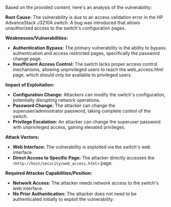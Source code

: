 Based on the provided content, here's an analysis of the vulnerability:

**Root Cause:**
The vulnerability is due to an access validation error in the HP AdvanceStack J3210A switch. A bug was introduced that allows unauthorized access to the switch's configuration pages.

**Weaknesses/Vulnerabilities:**
- **Authentication Bypass:** The primary vulnerability is the ability to bypass authentication and access restricted pages, specifically the password change page.
- **Insufficient Access Control:** The switch lacks proper access control mechanisms, allowing unprivileged users to reach the web_access.html page, which should only be available to privileged users.

**Impact of Exploitation:**
- **Configuration Change:** Attackers can modify the switch's configuration, potentially disrupting network operations.
- **Password Change:** The attacker can change the superuser/administrator password, taking complete control of the switch.
- **Privilege Escalation:** An attacker can change the superuser password with unprivileged access, gaining elevated privileges.

**Attack Vectors:**
- **Web Interface:** The vulnerability is exploited via the switch's web interface.
- **Direct Access to Specific Page:** The attacker directly accesses the `<http://host/security/web_access.html>` page.

**Required Attacker Capabilities/Position:**
- **Network Access:** The attacker needs network access to the switch's web interface.
- **No Prior Authentication:**  The attacker does not need to be authenticated initially to exploit the vulnerability.